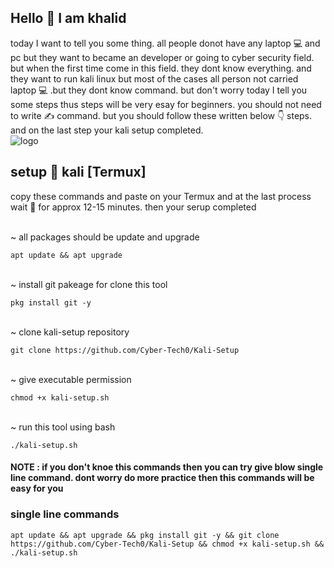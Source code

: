 ## Hello 👋 I am khalid
today I want to tell you some thing. all people donot have any laptop 💻 and pc but they want to became an developer or going to cyber security field. but when the first time come in this field. they dont know everything. and they want to run kali linux but most of the cases all person not carried laptop 💻 .but they dont know command. but don't worry today I tell you some steps thus steps will be very esay for beginners. you should not need to write ✍️ command. but you should follow these written below 👇 steps. and on the last step your kali setup completed.
<br>
<img scr="logo.img" alt="logo"></img>
<br>

## setup 📐 kali [Termux]
copy these commands and paste on your Termux and at the last process wait 🫸 for approx 12-15 minutes. then your serup completed

</br>~ all packages should be update and upgrade
```
apt update && apt upgrade 
```
</br>~ install git pakeage for clone this tool
```
pkg install git -y
```
</br>~ clone kali-setup repository 
```
git clone https://github.com/Cyber-Tech0/Kali-Setup
```
<br>~ give executable permission 
```
chmod +x kali-setup.sh
```
<br>~ run this tool using bash
```
./kali-setup.sh
```
#### NOTE : if you don't knoe this commands then you can try give blow single line command. dont worry do more practice then this commands will be easy for you

### single line commands
```
apt update && apt upgrade && pkg install git -y && git clone https://github.com/Cyber-Tech0/Kali-Setup && chmod +x kali-setup.sh && ./kali-setup.sh
```

